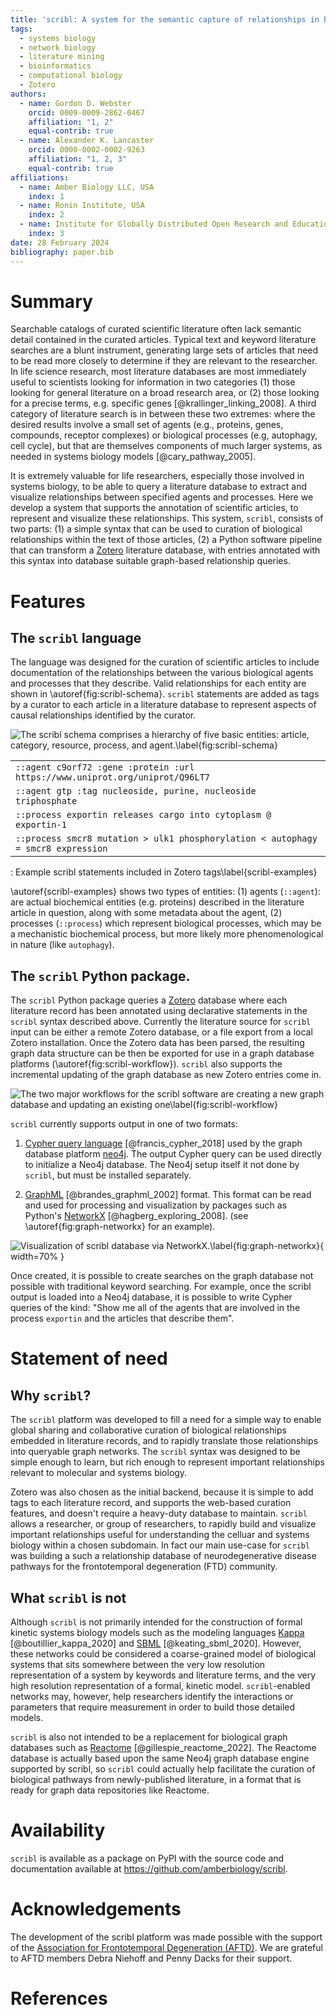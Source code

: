 ```yaml
---
title: 'scribl: A system for the semantic capture of relationships in biological literature'
tags:
  - systems biology
  - network biology
  - literature mining
  - bioinformatics
  - computational biology
  - Zotero
authors:
  - name: Gordon D. Webster
    orcid: 0009-0009-2862-0467
    affiliation: "1, 2"
    equal-contrib: true
  - name: Alexander K. Lancaster
    orcid: 0000-0002-0002-9263
    affiliation: "1, 2, 3"
    equal-contrib: true
affiliations:
  - name: Amber Biology LLC, USA
    index: 1
  - name: Ronin Institute, USA
    index: 2
  - name: Institute for Globally Distributed Open Research and Education
    index: 3
date: 28 February 2024
bibliography: paper.bib
---
```


# Summary

Searchable catalogs of curated scientific literature often lack
semantic detail contained in the curated articles. Typical text and
keyword literature searches are a blunt instrument, generating large
sets of articles that need to be read more closely to determine if
they are relevant to the researcher. In life science research, most
literature databases are most immediately useful to scientists looking
for information in two categories (1) those looking for general
literature on a broad research area, or (2) those looking for a
precise terms, e.g. specific genes [@krallinger_linking_2008]. A third
category of literature search is in between these two extremes: where
the desired results involve a small set of agents (e.g., proteins,
genes, compounds, receptor complexes) or biological processes (e.g,
autophagy, cell cycle), but that are themselves components of much
larger systems, as needed in systems biology models
[@cary_pathway_2005].

It is extremely valuable for life researchers, especially those
involved in systems biology, to be able to query a literature database
to extract and visualize relationships between specified agents and
processes. Here we develop a system that supports the annotation of
scientific articles, to represent and visualize these
relationships. This system, `scribl`, consists of two parts: (1) a
simple syntax that can be used to curation of biological relationships
within the text of those articles, (2) a Python software pipeline that
can transform a [Zotero](https://www.zotero.org/) literature database,
with entries annotated with this syntax into database suitable
graph-based relationship queries.

# Features

## The `scribl` language

The language was designed for the curation of scientific articles to
include documentation of the relationships between the various
biological agents and processes that they describe. Valid
relationships for each entity are shown in
\autoref{fig:scribl-schema}. `scribl` statements are added as tags by
a curator to each article in a literature database to represent
aspects of causal relationships identified by the curator.

![The scribl schema comprises a hierarchy of five basic entities: `article`, `category`, `resource`, `process`, and `agent`.\label{fig:scribl-schema}](scribl-schema.png)

|   |
|:--|
| `::agent c9orf72 :gene :protein :url https://www.uniprot.org/uniprot/Q96LT7`     |
| `::agent gtp :tag nucleoside, purine, nucleoside triphosphate`                   |
| `::process exportin releases cargo into cytoplasm @ exportin-1`                  |
| `::process smcr8 mutation > ulk1 phosphorylation < autophagy = smcr8 expression` |
: Example scribl statements included in Zotero tags\label{scribl-examples}

\autoref{scribl-examples} shows two types of entities: (1) agents
(`::agent`): are actual biochemical entities (e.g. proteins) described
in the literature article in question, along with some metadata about
the agent, (2) processes (`::process`) which represent biological
processes, which may be a mechanistic biochemical process, but more
likely more phenomenological in nature (like `autophagy`).

## The `scribl` Python package.

The `scribl` Python package queries a [Zotero](https://zotero.org)
database where each literature record has been annotated using
declarative statements in the `scribl` syntax described
above. Currently the literature source for `scribl` input can be
either a remote Zotero database, or a file export from a local Zotero
installation. Once the Zotero data has been parsed, the resulting
graph data structure can be then be exported for use in a graph
database platforms (\autoref{fig:scribl-workflow}). `scribl` also
supports the incremental updating of the graph database as new Zotero
entries come in.

![The two major workflows for the scribl software are creating a new graph database and updating an existing one\label{fig:scribl-workflow}](scribl-workflow.png)

`scribl` currently supports output in one of two formats:

1. [Cypher query language](https://opencypher.org/)
[@francis_cypher_2018] used by the graph database platform
[neo4j](https://neo4j.com). The output Cypher query can be used
directly to initialize a Neo4j database.  The Neo4j setup itself it
not done by `scribl`, but must be installed separately.

2.  [GraphML](http://graphml.graphdrawing.org/)
[@brandes_graphml_2002] format. This format can be read and used for
processing and visualization by packages such as Python's
[NetworkX](https://networkx.org/) [@hagberg_exploring_2008]. (see
\autoref{fig:graph-networkx} for an example).

![Visualization of scribl database via NetworkX.\label{fig:graph-networkx}](../graphdb-visual.png){ width=70% }

Once created, it is possible to create searches on the graph database
not possible with traditional keyword searching. For example, once the
scribl output is loaded into a Neo4j database, it is possible to write
Cypher queries of the kind: "Show me all of the agents that are
involved in the process `exportin` and the articles that describe
them".

# Statement of need

## Why `scribl`?

The `scribl` platform was developed to fill a need for a simple way to
enable global sharing and collaborative curation of biological
relationships embedded in literature records, and to rapidly translate
those relationships into queryable graph networks. The `scribl` syntax
was designed to be simple enough to learn, but rich enough to
represent important relationships relevant to molecular and systems
biology.

Zotero was also chosen as the initial backend, because it is simple to
add tags to each literature record, and supports the web-based
curation features, and doesn't require a heavy-duty database to
maintain. `scribl` allows a researcher, or group of researchers, to
rapidly build and visualize important relationships useful for
understanding the celluar and systems biology within a chosen
subdomain. In fact our main use-case for `scribl` was building a such
a relationship database of neurodegenerative disease pathways for the
frontotemporal degeneration (FTD) community.

## What `scribl` is not

Although `scribl` is not primarily intended for the construction of
formal kinetic systems biology models such as the modeling languages
[Kappa](https://kappalanguage.org/) [@boutillier_kappa_2020] and
[SBML](https://sbml.org/) [@keating_sbml_2020]. However, these
networks could be considered a coarse-grained model of biological
systems that sits somewhere between the very low resolution
representation of a system by keywords and literature terms, and the
very high resolution representation of a formal, kinetic
model. `scribl`-enabled networks may, however, help researchers
identify the interactions or parameters that require measurement in
order to build those detailed models.

`scribl` is also not intended to be a replacement for biological graph
databases such as [Reactome](https://reactome.org)
[@gillespie_reactome_2022]. The Reactome database is actually based
upon the same Neo4j graph database engine supported by scribl, so
`scribl` could actually help facilitate the curation of biological
pathways from newly-published literature, in a format that is ready
for graph data repositories like Reactome.

# Availability

`scribl` is available as a package on PyPI with the source code and
documentation available at https://github.com/amberbiology/scribl.

# Acknowledgements

The development of the scribl platform was made possible with the
support of the [Association for Frontotemporal Degeneration
(AFTD)](https://theaftd.org/). We are grateful to AFTD members Debra
Niehoff and Penny Dacks for their support.

# References
